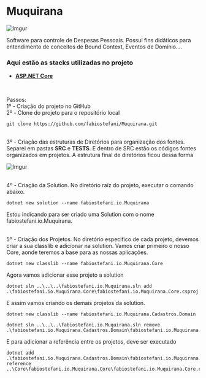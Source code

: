 # Muquirana

![Imgur](https://i.imgur.com/1IoDbax.png)

Software para controle de Despesas Pessoais. Possui fins didáticos para entendimento de conceitos de Bound Context, Eventos de Domínio....


### Aqui estão as stacks utilizadas no projeto 
 - [**ASP.NET Core**](https://docs.microsoft.com/pt-br/aspnet/core/?view=aspnetcore-5.0)
</br>


Passos:
<br>1º - Criação do projeto no GitHub
<br>2º - Clone do projeto para o repositório local
```
git clone https://github.com/fabiostefani/Muquirana.git
```
<br>3º - Criação das estruturas de Diretórios para organização dos fontes. Separei em pastas **SRC** e **TESTS**. E dentro de SRC estão os códigos fontes organizados em projetos.
A estrutura final de diretórios ficou dessa forma

![Imgur](https://i.imgur.com/PFIkzQH.png)



<br>4º - Criação da Solution. No diretório raíz do projeto, executar o comando abaixo.
```
dotnet new solution --name fabiostefani.io.Muquirana
```
Estou indicando para ser criado uma Solution com o nome fabiostefani.io.Muquirana.

<br>5º - Criação dos Projetos. No diretório especifico de cada projeto, devemos criar a sua classlib e adicionar na solution.
Vamos criar primeiro o nosso Core, aonde teremos a base para as nossas aplicações.
```
dotnet new classlib --name fabiostefani.io.Muquirana.Core
```
Agora vamos adicionar esse projeto a solution
```
dotnet sln ..\..\..\fabiostefani.io.Muquirana.sln add .\fabiostefani.io.Muquirana.Core\fabiostefani.io.Muquirana.Core.csproj
```
E assim vamos criando os demais projetos da solution.
```
dotnet new classlib --name fabiostefani.io.Muquirana.Cadastros.Domain

dotnet sln ..\..\..\fabiostefani.io.Muquirana.sln remove .\fabiostefani.io.Muquirana.Cadastros.Domain\fabiostefani.io.Muquirana.Cadastros.Domain.csproj
```
E para adicionar a referência entre os projetos, deve ser executado
```
dotnet add .\fabiostefani.io.Muquirana.Cadastros.Domain\fabiostefani.io.Muquirana.Cadastros.Domain.csproj reference ..\Core\fabiostefani.io.Muquirana.Core\fabiostefani.io.Muquirana.Core.csproj
```

